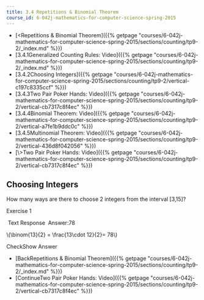 ```yaml
---
title: 3.4 Repetitions & Binomial Theorem
course_id: 6-042j-mathematics-for-computer-science-spring-2015
---
```

*   [<Repetitions & Binomial Theorem]({{% getpage "courses/6-042j-mathematics-for-computer-science-spring-2015/sections/counting/tp9-2/_index.md" %}})
*   [3.4.1Generalized Counting Rules: Video]({{% getpage "courses/6-042j-mathematics-for-computer-science-spring-2015/sections/counting/tp9-2/_index.md" %}})
*   [3.4.2Choosing Integers]({{% getpage "courses/6-042j-mathematics-for-computer-science-spring-2015/sections/counting/tp9-2/vertical-c197c8335ccf" %}})
*   [3.4.3Two Pair Poker Hands: Video]({{% getpage "courses/6-042j-mathematics-for-computer-science-spring-2015/sections/counting/tp9-2/vertical-cb7317c8f4ec" %}})
*   [3.4.4Binomial Theorem: Video]({{% getpage "courses/6-042j-mathematics-for-computer-science-spring-2015/sections/counting/tp9-2/vertical-a7fe1b9ddc0c" %}})
*   [3.4.5Multinomial Theorem: Video]({{% getpage "courses/6-042j-mathematics-for-computer-science-spring-2015/sections/counting/tp9-2/vertical-436d8f042056" %}})
*   [\\>Two Pair Poker Hands: Video]({{% getpage "courses/6-042j-mathematics-for-computer-science-spring-2015/sections/counting/tp9-2/vertical-cb7317c8f4ec" %}})

Choosing Integers
-----------------

How many ways are there to choose 2 integers from the interval \[3,15\]?

Exercise 1

&nbsp;Text Response&nbsp; Answer:78

\\(\\binom{13}{2} = \\frac{13\\cdot 12}{2}= 78\\)

CheckShow Answer

*   [BackRepetitions & Binomial Theorem]({{% getpage "courses/6-042j-mathematics-for-computer-science-spring-2015/sections/counting/tp9-2/_index.md" %}})
*   [ContinueTwo Pair Poker Hands: Video]({{% getpage "courses/6-042j-mathematics-for-computer-science-spring-2015/sections/counting/tp9-2/vertical-cb7317c8f4ec" %}})